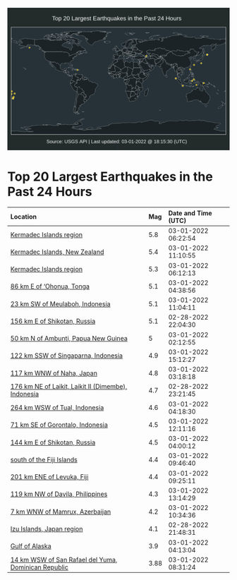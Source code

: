 ![Map](./map.png)

# Top 20 Largest Earthquakes in the Past 24 Hours

| Location | Mag | Date and Time (UTC) |
|:---|:---|:---|
| [Kermadec Islands region](https://earthquake.usgs.gov/earthquakes/eventpage/us6000h10h) | 5.8 | 03-01-2022 06:22:54 |
| [Kermadec Islands, New Zealand](https://earthquake.usgs.gov/earthquakes/eventpage/us6000h11w) | 5.4 | 03-01-2022 11:10:55 |
| [Kermadec Islands region](https://earthquake.usgs.gov/earthquakes/eventpage/us6000h10g) | 5.3 | 03-01-2022 06:12:13 |
| [86 km E of ‘Ohonua, Tonga](https://earthquake.usgs.gov/earthquakes/eventpage/us6000h0zw) | 5.1 | 03-01-2022 04:38:56 |
| [23 km SW of Meulaboh, Indonesia](https://earthquake.usgs.gov/earthquakes/eventpage/us6000h11t) | 5.1 | 03-01-2022 11:04:11 |
| [156 km E of Shikotan, Russia](https://earthquake.usgs.gov/earthquakes/eventpage/us6000h0vy) | 5.1 | 02-28-2022 22:04:30 |
| [50 km N of Ambunti, Papua New Guinea](https://earthquake.usgs.gov/earthquakes/eventpage/us6000h0z8) | 5 | 03-01-2022 02:12:55 |
| [122 km SSW of Singaparna, Indonesia](https://earthquake.usgs.gov/earthquakes/eventpage/us6000h13s) | 4.9 | 03-01-2022 15:12:27 |
| [117 km WNW of Naha, Japan](https://earthquake.usgs.gov/earthquakes/eventpage/us6000h0zh) | 4.8 | 03-01-2022 03:18:18 |
| [176 km NE of Laikit, Laikit II (Dimembe), Indonesia](https://earthquake.usgs.gov/earthquakes/eventpage/us6000h0x6) | 4.7 | 02-28-2022 23:21:45 |
| [264 km WSW of Tual, Indonesia](https://earthquake.usgs.gov/earthquakes/eventpage/us6000h0zz) | 4.6 | 03-01-2022 04:18:30 |
| [71 km SE of Gorontalo, Indonesia](https://earthquake.usgs.gov/earthquakes/eventpage/us6000h12y) | 4.5 | 03-01-2022 12:11:16 |
| [144 km E of Shikotan, Russia](https://earthquake.usgs.gov/earthquakes/eventpage/us6000h0zp) | 4.5 | 03-01-2022 04:00:12 |
| [south of the Fiji Islands](https://earthquake.usgs.gov/earthquakes/eventpage/us6000h11g) | 4.4 | 03-01-2022 09:46:40 |
| [201 km ENE of Levuka, Fiji](https://earthquake.usgs.gov/earthquakes/eventpage/us6000h118) | 4.4 | 03-01-2022 09:25:11 |
| [119 km NW of Davila, Philippines](https://earthquake.usgs.gov/earthquakes/eventpage/us6000h13e) | 4.3 | 03-01-2022 13:14:29 |
| [7 km WNW of Mamrux, Azerbaijan](https://earthquake.usgs.gov/earthquakes/eventpage/us6000h11m) | 4.2 | 03-01-2022 10:34:36 |
| [Izu Islands, Japan region](https://earthquake.usgs.gov/earthquakes/eventpage/us6000h0vr) | 4.1 | 02-28-2022 21:48:31 |
| [Gulf of Alaska](https://earthquake.usgs.gov/earthquakes/eventpage/us6000h0zr) | 3.9 | 03-01-2022 04:13:04 |
| [14 km WSW of San Rafael del Yuma, Dominican Republic](https://earthquake.usgs.gov/earthquakes/eventpage/pr2022060002) | 3.88 | 03-01-2022 08:31:24 |
